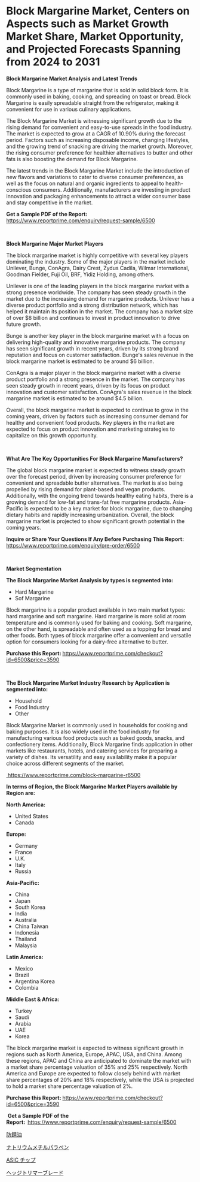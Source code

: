 <p><h1>Block Margarine Market, Centers on Aspects such as Market Growth Market Share, Market Opportunity, and Projected Forecasts Spanning from 2024 to 2031</h1></p><p><strong>Block Margarine Market Analysis and Latest Trends</strong></p>
<p><p>Block Margarine is a type of margarine that is sold in solid block form. It is commonly used in baking, cooking, and spreading on toast or bread. Block Margarine is easily spreadable straight from the refrigerator, making it convenient for use in various culinary applications.</p><p>The Block Margarine Market is witnessing significant growth due to the rising demand for convenient and easy-to-use spreads in the food industry. The market is expected to grow at a CAGR of 10.90% during the forecast period. Factors such as increasing disposable income, changing lifestyles, and the growing trend of snacking are driving the market growth. Moreover, the rising consumer preference for healthier alternatives to butter and other fats is also boosting the demand for Block Margarine.</p><p>The latest trends in the Block Margarine Market include the introduction of new flavors and variations to cater to diverse consumer preferences, as well as the focus on natural and organic ingredients to appeal to health-conscious consumers. Additionally, manufacturers are investing in product innovation and packaging enhancements to attract a wider consumer base and stay competitive in the market.</p></p>
<p><strong>Get a Sample PDF of the Report:&nbsp;</strong> <a href="https://www.reportprime.com/enquiry/request-sample/6500">https://www.reportprime.com/enquiry/request-sample/6500</a></p>
<p>&nbsp;</p>
<p><strong>Block Margarine Major Market Players</strong></p>
<p><p>The block margarine market is highly competitive with several key players dominating the industry. Some of the major players in the market include Unilever, Bunge, ConAgra, Dairy Crest, Zydus Cadila, Wilmar International, Goodman Fielder, Fuji Oil, BRF, Yidiz Holding, among others.</p><p>Unilever is one of the leading players in the block margarine market with a strong presence worldwide. The company has seen steady growth in the market due to the increasing demand for margarine products. Unilever has a diverse product portfolio and a strong distribution network, which has helped it maintain its position in the market. The company has a market size of over $8 billion and continues to invest in product innovation to drive future growth.</p><p>Bunge is another key player in the block margarine market with a focus on delivering high-quality and innovative margarine products. The company has seen significant growth in recent years, driven by its strong brand reputation and focus on customer satisfaction. Bunge's sales revenue in the block margarine market is estimated to be around $6 billion.</p><p>ConAgra is a major player in the block margarine market with a diverse product portfolio and a strong presence in the market. The company has seen steady growth in recent years, driven by its focus on product innovation and customer satisfaction. ConAgra's sales revenue in the block margarine market is estimated to be around $4.5 billion.</p><p>Overall, the block margarine market is expected to continue to grow in the coming years, driven by factors such as increasing consumer demand for healthy and convenient food products. Key players in the market are expected to focus on product innovation and marketing strategies to capitalize on this growth opportunity.</p></p>
<p>&nbsp;</p>
<p><strong>What Are The Key Opportunities For Block Margarine Manufacturers?</strong></p>
<p><p>The global block margarine market is expected to witness steady growth over the forecast period, driven by increasing consumer preference for convenient and spreadable butter alternatives. The market is also being propelled by rising demand for plant-based and vegan products. Additionally, with the ongoing trend towards healthy eating habits, there is a growing demand for low-fat and trans-fat free margarine products. Asia-Pacific is expected to be a key market for block margarine, due to changing dietary habits and rapidly increasing urbanization. Overall, the block margarine market is projected to show significant growth potential in the coming years.</p></p>
<p><strong>Inquire or Share Your Questions If Any Before Purchasing This Report:</strong> <a href="https://www.reportprime.com/enquiry/pre-order/6500">https://www.reportprime.com/enquiry/pre-order/6500</a></p>
<p>&nbsp;</p>
<p><strong>Market Segmentation</strong></p>
<p><strong>The Block Margarine Market Analysis by types is segmented into:</strong></p>
<p><ul><li>Hard Margarine</li><li>Sof Margarine</li></ul></p>
<p><p>Block margarine is a popular product available in two main market types: hard margarine and soft margarine. Hard margarine is more solid at room temperature and is commonly used for baking and cooking. Soft margarine, on the other hand, is spreadable and often used as a topping for bread and other foods. Both types of block margarine offer a convenient and versatile option for consumers looking for a dairy-free alternative to butter.</p></p>
<p><strong>Purchase this Report:&nbsp;</strong><a href="https://www.reportprime.com/checkout?id=6500&price=3590">https://www.reportprime.com/checkout?id=6500&price=3590</a></p>
<p>&nbsp;</p>
<p><strong>The Block Margarine Market Industry Research by Application is segmented into:</strong></p>
<p><ul><li>Household</li><li>Food Industry</li><li>Other</li></ul></p>
<p><p>Block Margarine Market is commonly used in households for cooking and baking purposes. It is also widely used in the food industry for manufacturing various food products such as baked goods, snacks, and confectionery items. Additionally, Block Margarine finds application in other markets like restaurants, hotels, and catering services for preparing a variety of dishes. Its versatility and easy availability make it a popular choice across different segments of the market.</p></p>
<p><a href="https://www.reportprime.com/block-margarine-r6500">&nbsp;https://www.reportprime.com/block-margarine-r6500</a></p>
<p><strong>In terms of Region, the Block Margarine Market Players available by Region are:</strong></p>
<p>
    <p> <strong> North America: </strong>
        <ul>
            <li>United States</li>
            <li>Canada</li>
        </ul>
        </p> 
    <p> <strong> Europe: </strong>
        <ul>
            <li>Germany</li>
            <li>France</li>
            <li>U.K.</li>
            <li>Italy</li>
            <li>Russia</li>
        </ul>
        </p> 
    <p> <strong> Asia-Pacific: </strong>
        <ul>
            <li>China</li>
            <li>Japan</li>
            <li>South Korea</li>
            <li>India</li>
            <li>Australia</li>
            <li>China Taiwan</li>
            <li>Indonesia</li>
            <li>Thailand</li>
            <li>Malaysia</li>
        </ul>
        </p> 
    <p> <strong> Latin America: </strong>
        <ul>
            <li>Mexico</li>
            <li>Brazil</li>
            <li>Argentina Korea</li>
            <li>Colombia</li>
        </ul>
        </p> 
    <p> <strong> Middle East & Africa: </strong>
        <ul>
            <li>Turkey</li>
            <li>Saudi</li>
            <li>Arabia</li>
            <li>UAE</li>
            <li>Korea</li>
        </ul>
    </p>
    </p>
<p><p>The block margarine market is expected to witness significant growth in regions such as North America, Europe, APAC, USA, and China. Among these regions, APAC and China are anticipated to dominate the market with a market share percentage valuation of 35% and 25% respectively. North America and Europe are expected to follow closely behind with market share percentages of 20% and 18% respectively, while the USA is projected to hold a market share percentage valuation of 2%.</p></p>
<p><strong>Purchase this Report: </strong><a href="https://www.reportprime.com/checkout?id=6500&price=3590">https://www.reportprime.com/checkout?id=6500&price=3590</a></p>
<p>&nbsp;<strong>Get a Sample PDF of the Report:&nbsp;&nbsp;</strong><a href="https://www.reportprime.com/enquiry/request-sample/6500">https://www.reportprime.com/enquiry/request-sample/6500</a></p>
<p><strong></strong></p>
<p><p><a href="https://github.com/KaydenJohns1964/Market-Research-Report-List-1/blob/main/873472019269.md">防錆油</a></p><p><a href="https://github.com/marbadji/Market-Research-Report-List-1/blob/main/425793319268.md">ナトリウムメチルパラベン</a></p><p><a href="https://medium.com/@wadeavis5656202/asic%E3%83%81%E3%83%83%E3%83%97%E5%B8%82%E5%A0%B4%E3%83%AC%E3%83%9D%E3%83%BC%E3%83%88%E3%81%AF-%E3%81%93%E3%81%AE%E5%B8%82%E5%A0%B4%E3%81%AE%E6%9C%80%E6%96%B0%E3%81%AE%E3%83%88%E3%83%AC%E3%83%B3%E3%83%89%E3%81%A8%E6%88%90%E9%95%B7%E6%A9%9F%E4%BC%9A%E3%82%92%E6%98%8E%E3%82%89%E3%81%8B%E3%81%AB%E3%81%97%E3%81%BE%E3%81%97%E3%81%9F-51d34993c218">ASIC チップ</a></p><p><a href="https://medium.com/@lewis15david/%E3%83%98%E3%83%83%E3%82%B8%E3%83%88%E3%83%AA%E3%83%9E%E3%83%BC%E3%83%96%E3%83%AC%E3%83%BC%E3%83%89%E5%B8%82%E5%A0%B4-%E5%B8%82%E5%A0%B4%E3%82%B7%E3%82%A7%E3%82%A2-%E5%B8%82%E5%A0%B4%E3%83%88%E3%83%AC%E3%83%B3%E3%83%89-%E5%B0%86%E6%9D%A5%E3%81%AE%E6%88%90%E9%95%B7%E3%82%92%E6%8E%A2%E3%82%8B-a65167f05f19">ヘッジトリマーブレード</a></p></p>